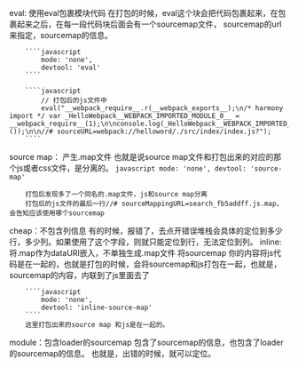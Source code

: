 eval: 使用eval包裹模块代码
    在打包的时候，eval这个块会把代码包裹起来，在包裹起来之后，在每一段代码块后面会有一个sourcemap文件，
    sourcemap的url来指定，sourcemap的信息。

        ````javascript
            mode: 'none',
            devtool: 'eval'
        ````

        ````javascript
            // 打包后的js文件中
            eval("__webpack_require__.r(__webpack_exports__);\n/* harmony import */ var _HelloWebpack__WEBPACK_IMPORTED_MODULE_0__ = __webpack_require__(1);\n\nconsole.log(_HelloWebpack__WEBPACK_IMPORTED_MODULE_0__.HelloWebpack);\ndocument.write((0,_HelloWebpack__WEBPACK_IMPORTED_MODULE_0__.HelloWebpack)());\n\n//# sourceURL=webpack://helloword/./src/index/index.js?");
        ````
source map： 产生.map文件
    也就是说source map文件和打包出来的对应的那个js或者css文件，是分离的。
        ````javascript
            mode: 'none',
            devtool: 'source-map'
        ````

        打包后发现多了一个同名的.map文件，js和source map分离
        打包后的js文件的最后一行//# sourceMappingURL=search_fb5addff.js.map，会告知应该使用哪个sourcemap

cheap：不包含列信息
    有的时候，报错了，去点开错误堆栈会具体的定位到多少行，多少列。如果使用了这个字段，则就只能定位到行，无法定位到列。
inline: 将.map作为dataURI嵌入，不单独生成.map文件
    将sourcemap 你的内容将js代码是在一起的，也就是打包的时候，会将sourcemap和js打包在一起，也就是，sourcemap的内容，内联到了js里面去了

        ````javascript
            mode: 'none',
            devtool: 'inline-source-map'
        ````
        这里打包出来的source map 和js是在一起的。

module：包含loader的sourcemap
    包含了sourcemap的信息，也包含了loader的sourcemap的信息。
    也就是，出错的时候，就可以定位。
